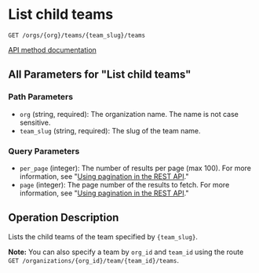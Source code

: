 # List child teams

`GET /orgs/{org}/teams/{team_slug}/teams`

[API method documentation](https://docs.github.com/rest/teams/teams#list-child-teams)

## All Parameters for "List child teams"

### Path Parameters

- `org` (string, required): The organization name. The name is not case sensitive.
- `team_slug` (string, required): The slug of the team name.
### Query Parameters

- `per_page` (integer): The number of results per page (max 100). For more information, see "[Using pagination in the REST API](https://docs.github.com/rest/using-the-rest-api/using-pagination-in-the-rest-api)."
- `page` (integer): The page number of the results to fetch. For more information, see "[Using pagination in the REST API](https://docs.github.com/rest/using-the-rest-api/using-pagination-in-the-rest-api)."

## Operation Description

Lists the child teams of the team specified by `{team_slug}`.

**Note:** You can also specify a team by `org_id` and `team_id` using the route `GET /organizations/{org_id}/team/{team_id}/teams`.
